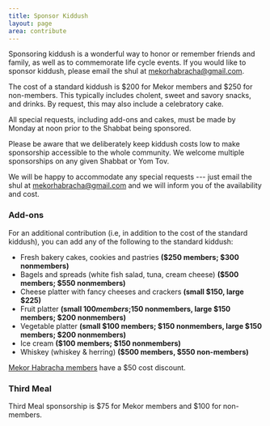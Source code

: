 ```yaml
---
title: Sponsor Kiddush
layout: page
area: contribute
---
```


Sponsoring kiddush is a wonderful way to honor or remember friends and family, as well as to commemorate life cycle events.  If you would like to sponsor kiddush, please email the shul at mekorhabracha@gmail.com.

The cost of a standard kiddush is $200 for Mekor members and $250 for non-members. This typically includes cholent, sweet and savory snacks, and drinks. By request, this may also include a celebratory cake.

All special requests, including add-ons and cakes, must be made by Monday at noon prior to the Shabbat being sponsored.

Please be aware that we deliberately keep kiddush costs low to make sponsorship accessible to the whole community. We welcome multiple sponsorships on any given Shabbat or Yom Tov.

We will be happy to accommodate any special requests --- just email the shul at mekorhabracha@gmail.com and we will inform you of the availability and cost.

### Add-ons

For an additional contribution (i.e, in addition to the cost of the standard kiddush), you can add any of the following to the standard kiddush:

- Fresh bakery cakes, cookies and pastries **($250 members; $300 nonmembers)**
- Bagels and spreads (white fish salad, tuna, cream cheese) **($500 members; $550 nonmembers)**
- Cheese platter with fancy cheeses and crackers **(small $150, large $225)**
- Fruit platter **(small $100 members;$150 nonmembers, large $150 members; $200 nonmembers)**
- Vegetable platter **(small $100 members; $150 nonmembers, large $150 members; $200 nonmembers)**
- Ice cream **($100 members; $150 nonmembers)**
- Whiskey (whiskey & herring) **($500 members, $550 non-members)** 


[Mekor Habracha members]({{site.url}}/about/become-member.html) have a $50 cost discount.

### Third Meal

Third Meal sponsorship is $75 for Mekor members and $100 for non-members.
